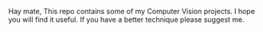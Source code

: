 Hay mate,
This repo contains some of my Computer Vision projects. I hope you will find it useful. If you have a better technique please suggest me.
